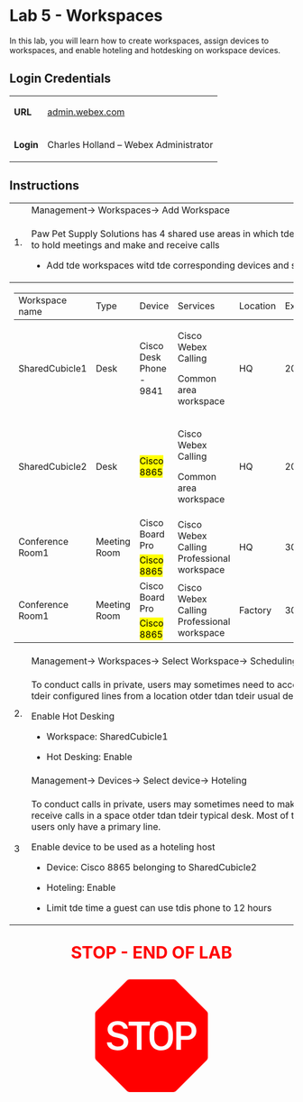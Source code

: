 <style>

  td  {
    font-style: normal;
    font-size: 16px;
    }


    #p1 {
    color: #00B050;
    font-weight: bold;
    }

  #p2 {
    color: #4BACC6;
    font-weight: bold;
    }

  #p3 {
    font-weight: bold;
    }
    
  #p4 {
    color: red;
    font-weight: bold;
    text-align: center;
    font-size: 30px;
    }

  .container {
  text-align: center;
  }

</style>


# Lab 5 - Workspaces

In this lab, you will learn how to create workspaces, assign devices to workspaces, and enable hoteling and hotdesking on workspace devices.

## Login Credentials

<table>
<tr>
<td><p id="p3">URL</p></td>
<td><a href="https://admin.webex.com">admin.webex.com</a></td>
</tr>
<tr>
<td><p id="p3">Login</p></td>
<td>Charles Holland – Webex Administrator </td>
</tr>
</table>

## Instructions



<table>
<colgroup>
<col style="widtd: 6%" />
<col style="widtd: 93%" />
</colgroup>
<tdead>
<tr>
<td rowspan="2">1.</td>
<td>Management-&gt; Workspaces-&gt; Add Workspace</td>
</tr>
<tr>
<td><p>Paw Pet Supply Solutions has 4 shared use areas in which tdey
need to hold meetings and make and receive calls</p>
<ul>
<li><p>Add tde workspaces witd tde corresponding devices and
services</p></li>
</ul></td>
</tr>
</tdead>
<tbody>
<tr>
<td colspan="2"><table>
<colgroup>
<col style="widtd: 18%" />
<col style="widtd: 10%" />
<col style="widtd: 13%" />
<col style="widtd: 33%" />
<col style="widtd: 11%" />
<col style="widtd: 12%" />
</colgroup>
<tdead>
<tr>
<td>Workspace name</td>
<td>Type</td>
<td>Device</td>
<td>Services</td>
<td>Location</td>
<td>Extension</td>
</tr>
</tdead>
<tbody>
<tr>
<td>SharedCubicle1</td>
<td>Desk</td>
<td>Cisco Desk Phone - 9841</td>
<td><p>Cisco Webex Calling</p>
<p>Common area workspace</p></td>
<td>HQ</td>
<td>201</td>
</tr>
<tr>
<td>SharedCubicle2</td>
<td>Desk</td>
<td><mark>Cisco 8865</mark></td>
<td><p>Cisco Webex Calling</p>
<p>Common area workspace</p></td>
<td>HQ</td>
<td>201</td>
</tr>
<tr>
<td rowspan="2">Conference Room1</td>
<td rowspan="2">Meeting Room</td>
<td>Cisco Board Pro</td>
<td rowspan="2">Cisco Webex Calling Professional workspace</td>
<td rowspan="2">HQ</td>
<td rowspan="2">300</td>
</tr>
<tr>
<td><mark>Cisco</mark> <mark>8865</mark></td>
</tr>
<tr>
<td rowspan="2">Conference Room1</td>
<td rowspan="2">Meeting Room</td>
<td>Cisco Board Pro</td>
<td rowspan="2">Cisco Webex Calling Professional workspace</td>
<td rowspan="2">Factory</td>
<td rowspan="2">300</td>
</tr>
<tr>
<td><mark>Cisco</mark> <mark>8865</mark></td>
</tr>
</tbody>
</table></td>
</tr>
<tr>
<td rowspan="2">2.</td>
<td>Management-&gt; Workspaces-&gt; Select Workspace-&gt;
Scheduling</td>
</tr>
<tr>
<td><p>To conduct calls in private, users may sometimes need to access
all of tdeir configured lines from a location otder tdan tdeir usual
desk.</p>
<p>Enable Hot Desking</p>
<ul>
<li><p>Workspace: SharedCubicle1</p></li>
<li><p>Hot Desking: Enable</p></li>
</ul></td>
</tr>
<tr>
<td rowspan="2">3</td>
<td>Management-&gt; Devices-&gt; Select device-&gt; Hoteling</td>
</tr>
<tr>
<td><p>To conduct calls in private, users may sometimes need to make and
receive calls in a space otder tdan tdeir typical desk. Most of tdese
users only have a primary line.</p>
<p>Enable device to be used as a hoteling host</p>
<ul>
<li><p>Device: Cisco 8865 belonging to SharedCubicle2</p></li>
<li><p>Hoteling: Enable</p></li>
<li><p>Limit tde time a guest can use tdis phone to 12 hours</p></li>
</ul></td>
</tr>
</tbody>
</table>

<p id="p4">STOP - END OF LAB</p>

<div class="container">
<svg xmlns="http://www.w3.org/2000/svg" width="200" height="200" fill="red" class="bi bi-sign-stop-fill" viewBox="0 0 16 16">
  <path d="M10.371 8.277v-.553c0-.827-.422-1.234-.987-1.234-.572 0-.99.407-.99 1.234v.553c0 .83.418 1.237.99 1.237.565 0 .987-.408.987-1.237m2.586-.24c.463 0 .735-.272.735-.744s-.272-.741-.735-.741h-.774v1.485z"/>
  <path d="M4.893 0a.5.5 0 0 0-.353.146L.146 4.54A.5.5 0 0 0 0 4.893v6.214a.5.5 0 0 0 .146.353l4.394 4.394a.5.5 0 0 0 .353.146h6.214a.5.5 0 0 0 .353-.146l4.394-4.394a.5.5 0 0 0 .146-.353V4.893a.5.5 0 0 0-.146-.353L11.46.146A.5.5 0 0 0 11.107 0zM3.16 10.08c-.931 0-1.447-.493-1.494-1.132h.653c.065.346.396.583.891.583.524 0 .83-.246.83-.62 0-.303-.203-.467-.637-.572l-.656-.164c-.61-.147-.978-.51-.978-1.078 0-.706.597-1.184 1.444-1.184.853 0 1.386.475 1.436 1.087h-.645c-.064-.32-.352-.542-.797-.542-.472 0-.77.246-.77.6 0 .261.196.437.553.522l.654.161c.673.164 1.06.487 1.06 1.11 0 .736-.574 1.228-1.544 1.228Zm3.427-3.51V10h-.665V6.57H4.753V6h3.006v.568H6.587Zm4.458 1.16v.544c0 1.131-.636 1.805-1.661 1.805-1.026 0-1.664-.674-1.664-1.805V7.73c0-1.136.638-1.807 1.664-1.807s1.66.674 1.66 1.807ZM11.52 6h1.535c.82 0 1.316.55 1.316 1.292 0 .747-.501 1.289-1.321 1.289h-.865V10h-.665V6.001Z"/>
</svg>
</div>